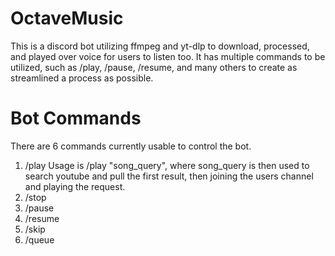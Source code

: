 # OctaveMusic
This is a discord bot utilizing ffmpeg and yt-dlp to download, processed, and played over voice for users to listen too. It has multiple commands to be utilized, such as /play, /pause, /resume, and many others to create as streamlined a process as possible.

# Bot Commands
There are 6 commands currently usable to control the bot.
1. /play
Usage is /play "song_query", where song_query is then used to search youtube and pull the first result, then joining the users channel and playing the request.
3. /stop
4. /pause
5. /resume
6. /skip
7. /queue
